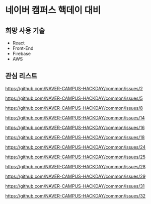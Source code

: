 # 네이버 캠퍼스 핵데이 대비

## 희망 사용 기술

- React
- Front-End
- Firebase
- AWS

## 관심 리스트

https://github.com/NAVER-CAMPUS-HACKDAY/common/issues/2

https://github.com/NAVER-CAMPUS-HACKDAY/common/issues/5

https://github.com/NAVER-CAMPUS-HACKDAY/common/issues/8

https://github.com/NAVER-CAMPUS-HACKDAY/common/issues/14

https://github.com/NAVER-CAMPUS-HACKDAY/common/issues/16

https://github.com/NAVER-CAMPUS-HACKDAY/common/issues/18

https://github.com/NAVER-CAMPUS-HACKDAY/common/issues/24

https://github.com/NAVER-CAMPUS-HACKDAY/common/issues/25

https://github.com/NAVER-CAMPUS-HACKDAY/common/issues/28

https://github.com/NAVER-CAMPUS-HACKDAY/common/issues/29

https://github.com/NAVER-CAMPUS-HACKDAY/common/issues/31

https://github.com/NAVER-CAMPUS-HACKDAY/common/issues/32


<!-- 이미지를 클릭하면 참가신청 페이지로 이동합니다.-->

<!--::문의 hackday@navercorp.com-->
<!--<a href="https://recruit.navercorp.com/naver/job/detail/developer?annoId=20000984&classId=&jobId=&entTypeCd=004&searchTxt=" target="_blank"><img src="/18HACKDAY_W_cover.png"></a>-->
